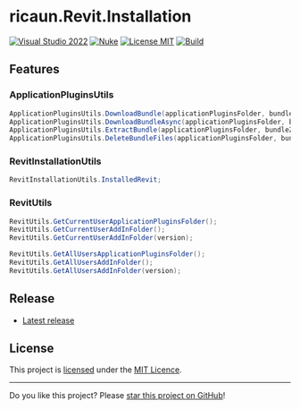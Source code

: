 # ricaun.Revit.Installation

[![Visual Studio 2022](https://img.shields.io/badge/Visual%20Studio-2022-blue)](../..)
[![Nuke](https://img.shields.io/badge/Nuke-Build-blue)](https://nuke.build/)
[![License MIT](https://img.shields.io/badge/License-MIT-blue.svg)](LICENSE)
[![Build](../../actions/workflows/Build.yml/badge.svg)](../../actions)

## Features
### ApplicationPluginsUtils
```C#
ApplicationPluginsUtils.DownloadBundle(applicationPluginsFolder, bundleUrl);
ApplicationPluginsUtils.DownloadBundleAsync(applicationPluginsFolder, bundleUrl);
ApplicationPluginsUtils.ExtractBundle(applicationPluginsFolder, bundleZipPath);
ApplicationPluginsUtils.DeleteBundleFiles(applicationPluginsFolder, bundleName);
```

### RevitInstallationUtils
```C#
RevitInstallationUtils.InstalledRevit;
```

### RevitUtils
```C#
RevitUtils.GetCurrentUserApplicationPluginsFolder();
RevitUtils.GetCurrentUserAddInFolder();
RevitUtils.GetCurrentUserAddInFolder(version);
```
```C#
RevitUtils.GetAllUsersApplicationPluginsFolder();
RevitUtils.GetAllUsersAddInFolder();
RevitUtils.GetAllUsersAddInFolder(version);
```

## Release

* [Latest release](../../releases/latest)

## License

This project is [licensed](LICENSE) under the [MIT Licence](https://en.wikipedia.org/wiki/MIT_License).

---

Do you like this project? Please [star this project on GitHub](../../stargazers)!